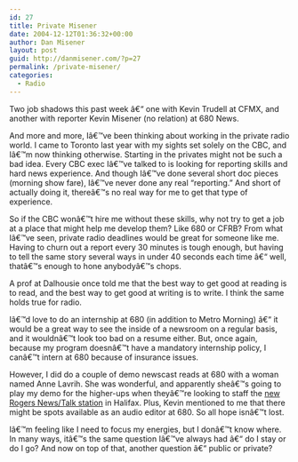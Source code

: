 ```yaml
---
id: 27
title: Private Misener
date: 2004-12-12T01:36:32+00:00
author: Dan Misener
layout: post
guid: http://danmisener.com/?p=27
permalink: /private-misener/
categories:
  - Radio
---
```

Two job shadows this past week â€“ one with Kevin Trudell at CFMX, and another with reporter Kevin Misener (no relation) at 680 News.

And more and more, Iâ€™ve been thinking about working in the private radio world. I came to Toronto last year with my sights set solely on the CBC, and Iâ€™m now thinking otherwise. Starting in the privates might not be such a bad idea. Every CBC exec Iâ€™ve talked to is looking for reporting skills and hard news experience. And though Iâ€™ve done several short doc pieces (morning show fare), Iâ€™ve never done any real &#8220;reporting.&#8221; And short of actually doing it, thereâ€™s no real way for me to get that type of experience.

So if the CBC wonâ€™t hire me without these skills, why not try to get a job at a place that might help me develop them? Like 680 or CFRB? From what Iâ€™ve seen, private radio deadlines would be great for someone like me. Having to churn out a report every 30 minutes is tough enough, but having to tell the same story several ways in under 40 seconds each time â€“ well, thatâ€™s enough to hone anybodyâ€™s chops.

A prof at Dalhousie once told me that the best way to get good at reading is to read, and the best way to get good at writing is to write. I think the same holds true for radio.

Iâ€™d love to do an internship at 680 (in addition to Metro Morning) â€“ it would be a great way to see the inside of a newsroom on a regular basis, and it wouldnâ€™t look too bad on a resume either. But, once again, because my program doesnâ€™t have a mandatory internship policy, I canâ€™t intern at 680 because of insurance issues.

However, I did do a couple of demo newscast reads at 680 with a woman named Anne Lavrih. She was wonderful, and apparently sheâ€™s going to play my demo for the higher-ups when theyâ€™re looking to staff the [new Rogers News/Talk station](http://www.crtc.gc.ca/archive/ENG/Decisions/2004/db2004-513.htm) in Halifax. Plus, Kevin mentioned to me that there might be spots available as an audio editor at 680. So all hope isnâ€™t lost.

Iâ€™m feeling like I need to focus my energies, but I donâ€™t know where. In many ways, itâ€™s the same question Iâ€™ve always had â€“ do I stay or do I go? And now on top of that, another question â€“ public or private?
